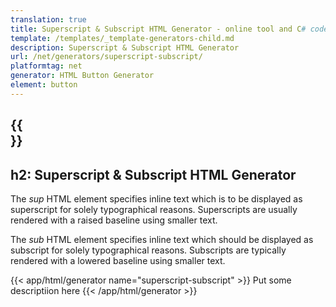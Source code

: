 ```yaml
---
translation: true
title: Superscript & Subscript HTML Generator - online tool and C# code
template: /templates/_template-generators-child.md
description: Superscript & Subscript HTML Generator
url: /net/generators/superscript-subscript/
platformtag: net
generator: HTML Button Generator
element: button
---
```


{{<section overview>}}
---
h2: Superscript & Subscript HTML Generator
---

The *sup* HTML element specifies inline text which is to be displayed as superscript for solely typographical reasons. Superscripts are usually rendered with a raised baseline using smaller text.

The *sub* HTML element specifies inline text which should be displayed as subscript for solely typographical reasons. Subscripts are typically rendered with a lowered baseline using smaller text.

{{< app/html/generator name="superscript-subscript" >}}
Put some descriptiion here
{{< /app/html/generator >}}
